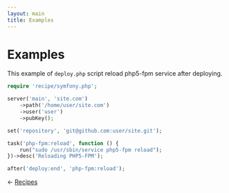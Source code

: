 ```yaml
---
layout: main
title: Examples
---
```


# Examples

This example of `deploy.php` script reload php5-fpm service after deploying.

~~~ php
require 'recipe/symfony.php';

server('main', 'site.com')
    ->path('/home/user/site.com')
    ->user('user')
    ->pubKey();

set('repository', 'git@github.com:user/site.git');

task('php-fpm:reload', function () {
	run("sudo /usr/sbin/service php5-fpm reload");
})->desc('Reloading PHP5-FPM');

after('deploy:end', 'php-fpm:reload');
~~~

&larr; [Recipes](recipes.html)
